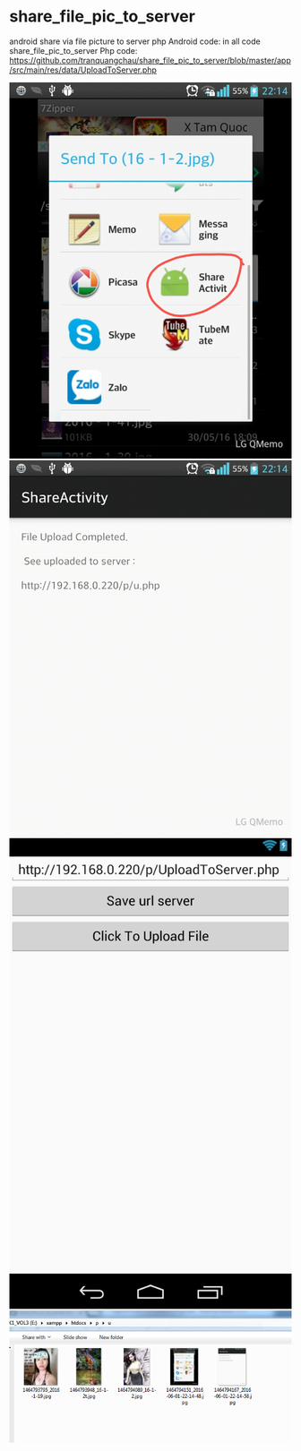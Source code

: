 # share_file_pic_to_server
android share via file picture to server php
Android code: in all code share_file_pic_to_server
Php code: https://github.com/tranquangchau/share_file_pic_to_server/blob/master/app/src/main/res/data/UploadToServer.php


![alt tag](https://github.com/tranquangchau/share_file_pic_to_server/blob/master/1464794151_2016-06-01-22-14-48.jpg)
![alt tag](https://github.com/tranquangchau/share_file_pic_to_server/blob/master/1464794167_2016-06-01-22-14-58.jpg)
![alt tag](https://github.com/tranquangchau/share_file_pic_to_server/blob/master/layout-2016-06-01-221318.png)
![alt tag](https://github.com/tranquangchau/share_file_pic_to_server/blob/master/server_folder.png)

